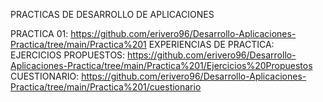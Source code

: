 PRACTICAS DE DESARROLLO DE APLICACIONES

  PRACTICA 01: https://github.com/erivero96/Desarrollo-Aplicaciones-Practica/tree/main/Practica%201 
    EXPERIENCIAS DE PRACTICA: 
    EJERCICIOS PROPUESTOS: https://github.com/erivero96/Desarrollo-Aplicaciones-Practica/tree/main/Practica%201/Ejercicios%20Propuestos
    CUESTIONARIO: https://github.com/erivero96/Desarrollo-Aplicaciones-Practica/tree/main/Practica%201/cuestionario


